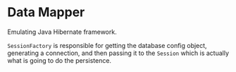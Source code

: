 # Data Mapper

Emulating Java Hibernate framework.

`SessionFactory` is responsible for getting the database config object,
generating a connection, and then passing it to the `Session` which is actually
what is going to do the persistence.